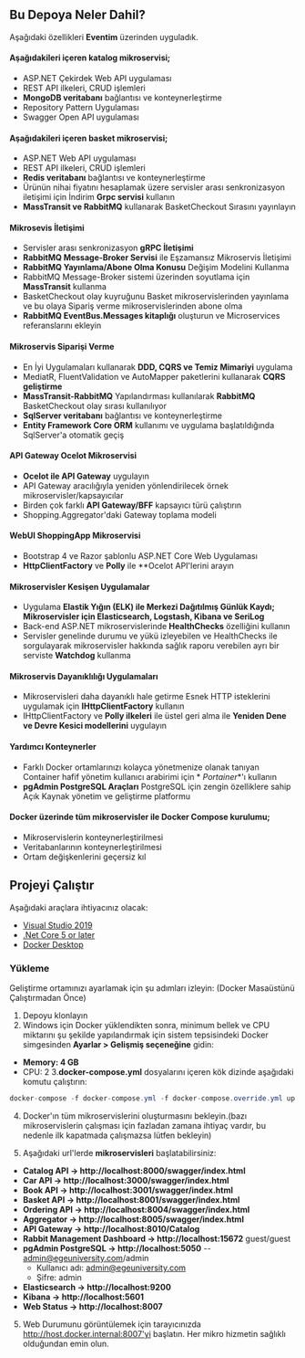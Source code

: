 ## Bu Depoya Neler Dahil?

Aşağıdaki özellikleri **Eventim** üzerinden uyguladık.

#### Aşağıdakileri içeren katalog mikroservisi;

- ASP.NET Çekirdek Web API uygulaması
- REST API ilkeleri, CRUD işlemleri
- **MongoDB veritabanı** bağlantısı ve konteynerleştirme
- Repository Pattern Uygulaması
- Swagger Open API uygulaması

#### Aşağıdakileri içeren basket mikroservisi;

- ASP.NET Web API uygulaması
- REST API ilkeleri, CRUD işlemleri
- **Redis veritabanı** bağlantısı ve konteynerleştirme
- Ürünün nihai fiyatını hesaplamak üzere servisler arası senkronizasyon iletişimi için İndirim **Grpc servisi** kullanın
- **MassTransit ve RabbitMQ** kullanarak BasketCheckout Sırasını yayınlayın

#### Mikrosevis İletişimi

- Servisler arası senkronizasyon **gRPC İletişimi**
- **RabbitMQ Message-Broker Servisi** ile Eşzamansız Mikroservis İletişimi
- **RabbitMQ Yayınlama/Abone Olma Konusu** Değişim Modelini Kullanma
- RabbitMQ Message-Broker sistemi üzerinden soyutlama için **MassTransit** kullanma
- BasketCheckout olay kuyruğunu Basket mikroservislerinden yayınlama ve bu olaya Sipariş verme mikroservislerinden abone
  olma
- **RabbitMQ EventBus.Messages kitaplığı** oluşturun ve Microservices referanslarını ekleyin

#### Mikroservis Siparişi Verme

- En İyi Uygulamaları kullanarak **DDD, CQRS ve Temiz Mimariyi** uygulama
- MediatR, FluentValidation ve AutoMapper paketlerini kullanarak **CQRS geliştirme**
- **MassTransit-RabbitMQ** Yapılandırması kullanılarak **RabbitMQ** BasketCheckout olay sırası kullanılıyor
- **SqlServer veritabanı** bağlantısı ve konteynerleştirme
- **Entity Framework Core ORM** kullanımı ve uygulama başlatıldığında SqlServer'a otomatik geçiş

#### API Gateway Ocelot Mikroservisi

- **Ocelot ile API Gateway** uygulayın
- API Gateway aracılığıyla yeniden yönlendirilecek örnek mikroservisler/kapsayıcılar
- Birden çok farklı **API Gateway/BFF** kapsayıcı türü çalıştırın
- Shopping.Aggregator'daki Gateway toplama modeli

#### WebUI ShoppingApp Mikroservisi

- Bootstrap 4 ve Razor şablonlu ASP.NET Core Web Uygulaması
- **HttpClientFactory** ve **Polly** ile \*\*Ocelot API'lerini arayın

#### Mikroservisler Kesişen Uygulamalar

- Uygulama **Elastik Yığın (ELK) ile Merkezi Dağıtılmış Günlük Kaydı; Mikroservisler için Elasticsearch, Logstash,
  Kibana ve SeriLog**
- Back-end ASP.NET mikroservislerinde **HealthChecks** özelliğini kullanın
- Servisler genelinde durumu ve yükü izleyebilen ve HealthChecks ile sorgulayarak mikroservisler hakkında sağlık raporu
  verebilen ayrı bir serviste **Watchdog** kullanma

#### Mikroservis Dayanıklılığı Uygulamaları

- Mikroservisleri daha dayanıklı hale getirme Esnek HTTP isteklerini uygulamak için **IHttpClientFactory** kullanın
- IHttpClientFactory ve **Polly ilkeleri** ile üstel geri alma ile **Yeniden Dene ve Devre Kesici modellerini**
  uygulayın

#### Yardımcı Konteynerler

- Farklı Docker ortamlarınızı kolayca yönetmenize olanak tanıyan Container hafif yönetim kullanıcı arabirimi için *
  *Portainer**'ı kullanın
- **pgAdmin PostgreSQL Araçları** PostgreSQL için zengin özelliklere sahip Açık Kaynak yönetim ve geliştirme platformu

#### Docker üzerinde tüm mikroservisler ile Docker Compose kurulumu;

- Mikroservislerin konteynerleştirilmesi
- Veritabanlarının konteynerleştirilmesi
- Ortam değişkenlerini geçersiz kıl

## Projeyi Çalıştır

Aşağıdaki araçlara ihtiyacınız olacak:

- [Visual Studio 2019](https://visualstudio.microsoft.com/downloads/)
- [.Net Core 5 or later](https://dotnet.microsoft.com/download/dotnet-core/5)
- [Docker Desktop](https://www.docker.com/products/docker-desktop)

### Yükleme

Geliştirme ortamınızı ayarlamak için şu adımları izleyin: (Docker Masaüstünü Çalıştırmadan Önce)

1. Depoyu klonlayın
2. Windows için Docker yüklendikten sonra, minimum bellek ve CPU miktarını şu şekilde yapılandırmak için sistem
   tepsisindeki Docker simgesinden **Ayarlar > Gelişmiş seçeneğine** gidin:

- **Memory: 4 GB**
- CPU: 2 3.**docker-compose.yml** dosyalarını içeren kök dizinde aşağıdaki komutu çalıştırın:

```csharp
docker-compose -f docker-compose.yml -f docker-compose.override.yml up -d
```

4. Docker'ın tüm mikroservislerini oluşturmasını bekleyin.(bazı mikroservislerin çalışması için fazladan zamana ihtiyaç
   vardır, bu nedenle ilk kapatmada çalışmazsa lütfen bekleyin)

5. Aşağıdaki url'lerde **mikroservisleri** başlatabilirsiniz:

- **Catalog API -> http://localhost:8000/swagger/index.html**
- **Car API -> http://localhost:3000/swagger/index.html**
- **Book API -> http://localhost:3001/swagger/index.html**
- **Basket API -> http://localhost:8001/swagger/index.html**
- **Ordering API -> http://localhost:8004/swagger/index.html**
- **Aggregator -> http://localhost:8005/swagger/index.html**
- **API Gateway -> http://localhost:8010/Catalog**
- **Rabbit Management Dashboard -> http://localhost:15672**  guest/guest
- **pgAdmin PostgreSQL -> http://localhost:5050** -- admin@egeuniversity.com/admin
    - Kullanıcı adı: admin@egeuniversity.com
    - Şifre: admin
- **Elasticsearch -> http://localhost:9200**
- **Kibana -> http://localhost:5601**
- **Web Status -> http://localhost:8007**

5. Web Durumunu görüntülemek için tarayıcınızda http://host.docker.internal:8007'yi başlatın. Her mikro hizmetin
   sağlıklı olduğundan emin olun.
